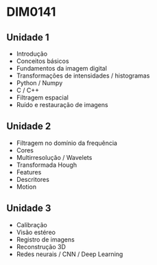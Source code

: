 # DIM0141

## Unidade 1

- Introdução
- Conceitos básicos
- Fundamentos da imagem digital
- Transformações de intensidades / histogramas
- Python / Numpy
- C / C++
- Filtragem espacial
- Ruído e restauração de imagens

## Unidade 2

- Filtragem no domínio da frequência
- Cores
- Multirresolução / Wavelets
- Transformada Hough
- Features
- Descritores
- Motion

## Unidade 3

- Calibração
- Visão estéreo
- Registro de imagens
- Reconstrução 3D
- Redes neurais / CNN / Deep Learning

